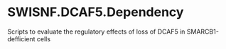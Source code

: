 # SWISNF.DCAF5.Dependency
Scripts to evaluate the regulatory effects of loss of DCAF5 in SMARCB1-defficient cells
